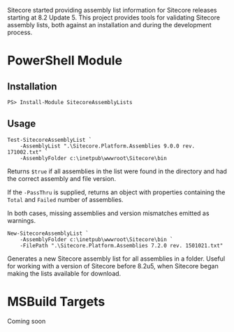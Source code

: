 Sitecore started providing assembly list information for Sitecore releases starting at 8.2 Update 5. This project provides tools for validating Sitecore assembly lists, both against an installation and during the development process.

# PowerShell Module

## Installation

```
PS> Install-Module SitecoreAssemblyLists
```

## Usage

```
Test-SitecoreAssemblyList `
    -AssemblyList ".\Sitecore.Platform.Assemblies 9.0.0 rev. 171002.txt" `
    -AssemblyFolder c:\inetpub\wwwroot\Sitecore\bin
```

Returns `$true` if all assemblies in the list were found in the directory and had the correct assembly and file version.

If the `-PassThru` is supplied, returns an object with properties containing the `Total` and `Failed` number of assemblies.

In both cases, missing assemblies and version mismatches emitted as warnings.

```
New-SitecoreAssemblyList `
    -AssemblyFolder c:\inetpub\wwwroot\Sitecore\bin `
    -FilePath ".\Sitecore.Platform.Assemblies 7.2.0 rev. 1501021.txt"
```

Generates a new Sitecore assembly list for all assemblies in a folder. Useful for working with a version of Sitecore before 8.2u5, when Sitecore began making the lists available for download.

# MSBuild Targets

Coming soon